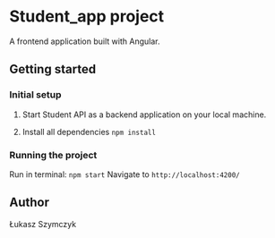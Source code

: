 # Student_app project

A frontend application built with Angular.

## Getting started

### Initial setup

1. Start Student API as a backend application on your local machine.

2. Install all dependencies `npm install`

### Running the project

Run in terminal: `npm start`
Navigate to `http://localhost:4200/`

## Author

Łukasz Szymczyk
